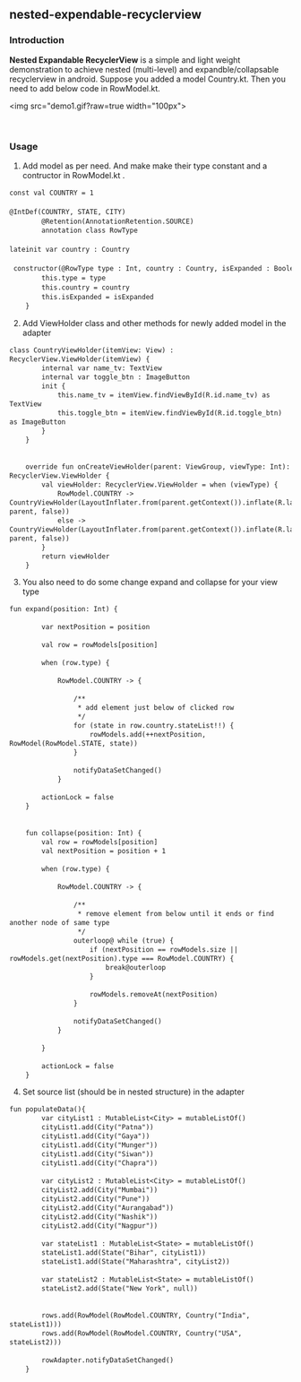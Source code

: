 ## nested-expendable-recyclerview

### Introduction

**Nested Expandable RecyclerView** is a simple and light weight demonstration to achieve nested (multi-level) and expandble/collapsable recyclerview in android. Suppose you added a model Country.kt. Then you need to add below code in RowModel.kt.

<img src="demo1.gif?raw=true width="100px">

<br>

### Usage

1. Add model as per need. And make make their type constant and a contructor in RowModel.kt .

```markdown
const val COUNTRY = 1

@IntDef(COUNTRY, STATE, CITY)
        @Retention(AnnotationRetention.SOURCE)
        annotation class RowType

lateinit var country : Country

 constructor(@RowType type : Int, country : Country, isExpanded : Boolean = false){
        this.type = type
        this.country = country
        this.isExpanded = isExpanded
    }
```


2. Add ViewHolder class and other methods for newly added model in the adapter

```
class CountryViewHolder(itemView: View) : RecyclerView.ViewHolder(itemView) {
        internal var name_tv: TextView
        internal var toggle_btn : ImageButton
        init {
            this.name_tv = itemView.findViewById(R.id.name_tv) as TextView
            this.toggle_btn = itemView.findViewById(R.id.toggle_btn) as ImageButton
        }
    }


    override fun onCreateViewHolder(parent: ViewGroup, viewType: Int): RecyclerView.ViewHolder {
        val viewHolder: RecyclerView.ViewHolder = when (viewType) {
            RowModel.COUNTRY -> CountryViewHolder(LayoutInflater.from(parent.getContext()).inflate(R.layout.country_row, parent, false))
            else -> CountryViewHolder(LayoutInflater.from(parent.getContext()).inflate(R.layout.country_row, parent, false))
        }
        return viewHolder
    }
```


3. You also need to do some change expand and collapse for your view type

```
fun expand(position: Int) {

        var nextPosition = position

        val row = rowModels[position]

        when (row.type) {

            RowModel.COUNTRY -> {

                /**
                 * add element just below of clicked row
                 */
                for (state in row.country.stateList!!) {
                    rowModels.add(++nextPosition, RowModel(RowModel.STATE, state))
                }

                notifyDataSetChanged()
            }
            
        actionLock = false
    }
    
    
    fun collapse(position: Int) {
        val row = rowModels[position]
        val nextPosition = position + 1

        when (row.type) {

            RowModel.COUNTRY -> {

                /**
                 * remove element from below until it ends or find another node of same type
                 */
                outerloop@ while (true) {
                    if (nextPosition == rowModels.size || rowModels.get(nextPosition).type === RowModel.COUNTRY) {
                        break@outerloop
                    }

                    rowModels.removeAt(nextPosition)
                }

                notifyDataSetChanged()
            }
            
        }

        actionLock = false
    }
```


4. Set source list (should be in nested structure) in the adapter

```
fun populateData(){
        var cityList1 : MutableList<City> = mutableListOf()
        cityList1.add(City("Patna"))
        cityList1.add(City("Gaya"))
        cityList1.add(City("Munger"))
        cityList1.add(City("Siwan"))
        cityList1.add(City("Chapra"))

        var cityList2 : MutableList<City> = mutableListOf()
        cityList2.add(City("Mumbai"))
        cityList2.add(City("Pune"))
        cityList2.add(City("Aurangabad"))
        cityList2.add(City("Nashik"))
        cityList2.add(City("Nagpur"))

        var stateList1 : MutableList<State> = mutableListOf()
        stateList1.add(State("Bihar", cityList1))
        stateList1.add(State("Maharashtra", cityList2))

        var stateList2 : MutableList<State> = mutableListOf()
        stateList2.add(State("New York", null))


        rows.add(RowModel(RowModel.COUNTRY, Country("India", stateList1)))
        rows.add(RowModel(RowModel.COUNTRY, Country("USA", stateList2)))

        rowAdapter.notifyDataSetChanged()
    }
```
